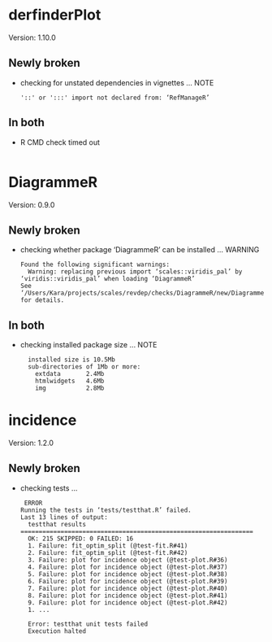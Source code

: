 # derfinderPlot

Version: 1.10.0

## Newly broken

*   checking for unstated dependencies in vignettes ... NOTE
    ```
    '::' or ':::' import not declared from: ‘RefManageR’
    ```

## In both

*   R CMD check timed out
    ```
    ```

# DiagrammeR

Version: 0.9.0

## Newly broken

*   checking whether package ‘DiagrammeR’ can be installed ... WARNING
    ```
    Found the following significant warnings:
      Warning: replacing previous import ‘scales::viridis_pal’ by ‘viridis::viridis_pal’ when loading ‘DiagrammeR’
    See ‘/Users/Kara/projects/scales/revdep/checks/DiagrammeR/new/DiagrammeR.Rcheck/00install.out’ for details.
    ```

## In both

*   checking installed package size ... NOTE
    ```
      installed size is 10.5Mb
      sub-directories of 1Mb or more:
        extdata       2.4Mb
        htmlwidgets   4.6Mb
        img           2.8Mb
    ```

# incidence

Version: 1.2.0

## Newly broken

*   checking tests ...
    ```
     ERROR
    Running the tests in ‘tests/testthat.R’ failed.
    Last 13 lines of output:
      testthat results ================================================================
      OK: 215 SKIPPED: 0 FAILED: 16
      1. Failure: fit_optim_split (@test-fit.R#41) 
      2. Failure: fit_optim_split (@test-fit.R#42) 
      3. Failure: plot for incidence object (@test-plot.R#36) 
      4. Failure: plot for incidence object (@test-plot.R#37) 
      5. Failure: plot for incidence object (@test-plot.R#38) 
      6. Failure: plot for incidence object (@test-plot.R#39) 
      7. Failure: plot for incidence object (@test-plot.R#40) 
      8. Failure: plot for incidence object (@test-plot.R#41) 
      9. Failure: plot for incidence object (@test-plot.R#42) 
      1. ...
      
      Error: testthat unit tests failed
      Execution halted
    ```

